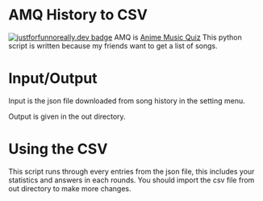 # AMQ History to CSV

[![justforfunnoreally.dev badge](https://img.shields.io/badge/justforfunnoreally-dev-9ff)](https://justforfunnoreally.dev)
AMQ is [Anime Music Quiz](https://animemusicquiz.com/)
This python script is written because my friends want to get a list of songs.

# Input/Output

Input is the json file downloaded from song history in the setting menu.

Output is given in the out directory.

# Using the CSV

This script runs through every entries from the json file, this includes your statistics and answers in each rounds.
You should import the csv file from out directory to make more changes.